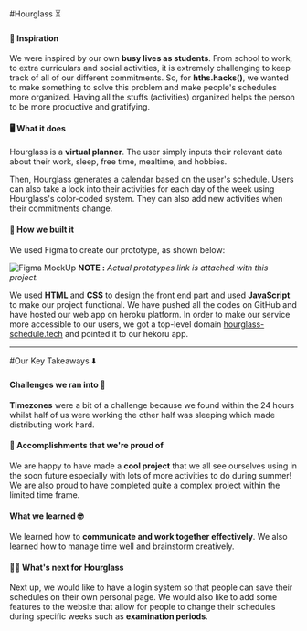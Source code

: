 #Hourglass ⏳

#### 🧠 Inspiration

We were inspired by our own **busy lives as students**. From school to work, to extra curriculars and social activities, it is extremely challenging to keep track of all of our different commitments. So, for **hths.hacks()**, we wanted to make something to solve this problem and make people's schedules more organized.
Having all the stuffs (activities) organized helps the person to be more productive and gratifying.

#### 🖥️ What it does

Hourglass is a **virtual planner**. The user simply inputs their relevant data about their work, sleep, free time, mealtime, and hobbies.

Then, Hourglass generates a calendar based on the user's schedule. Users can also take a look into their activities for each day of the week using Hourglass's color-coded system. They can also add new activities when their commitments change.

#### 👷 How we built it
We used Figma to create our prototype, as shown below:

![Figma MockUp](https://cloud-247r8ckb6-hack-club-bot.vercel.app/0capture.png)
**NOTE :** _Actual prototypes link is attached with this project._

We used **HTML** and **CSS** to design the front end part and used **JavaScript** to make our project functional. We have pushed all the codes on GitHub and have hosted our web app on heroku platform. In order to make our service more accessible to our users, we got a top-level domain [hourglass-schedule.tech](http://www.hourglass-schedule.tech/) and pointed it to our hekoru app.

---
#Our Key Takeaways ⬇️

#### Challenges we ran into 😤

__Timezones__ were a bit of a challenge because we found within the 24 hours whilst half of us were working the other half was sleeping which made distributing work hard.

#### 💪 Accomplishments that we're proud of
 
We are happy to have made a **cool project** that we all see ourselves using in the soon future especially with lots of more activities to do during summer! We are also proud to have completed quite a complex project within the limited time frame.

#### What we learned 🤓

We learned how to **communicate and work together effectively**. We also learned how to manage time well and brainstorm creatively. 

#### 🤷‍♂️ What's next for Hourglass

Next up, we would like to have a login system so that people can save their schedules on their own personal page. We would also like to add some features to the website that allow for people to change their schedules during specific weeks such as **examination periods**.
